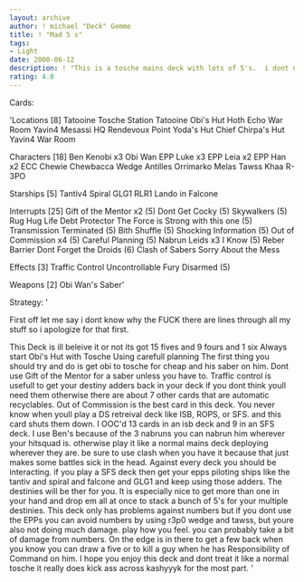 ```yaml
---
layout: archive
author: ! michael "Deck" Gemme
title: ! "Mad 5 s"
tags:
- Light
date: 2000-06-12
description: ! "This is a tosche mains deck with lots of 5's.  i dont need lots of characters to win.  you may think this just another tosche deck, and maybe it is but my 5's wreck house. so check it out."
rating: 4.0
---
```

Cards: 

'Locations [8]
Tatooine Tosche Station 
Tatooine Obi's Hut 
Hoth Echo War Room
Yavin4 Mesassi HQ
Rendevoux Point
Yoda's Hut
Chief Chirpa's Hut
Yavin4 War Room

Characters [18]
Ben Kenobi x3
Obi Wan
EPP Luke x3
EPP Leia x2
EPP Han x2
ECC Chewie
Chewbacca
Wedge Antilles
Orrimarko
Melas
Tawss Khaa
R-3PO

Starships [5]
Tantiv4
Spiral
GLG1
RLR1
Lando in Falcone

Interrupts [25]
Gift of the Mentor x2 (5)
Dont Get Cocky (5)
Skywalkers (5)
Rug Hug
Life Debt
Protector
The Force is Strong with this one (5)
Transmission Terminated (5)
Bith Shuffle (5)
Shocking Information (5)
Out of Commission x4 (5)
Careful Planning (5)
Nabrun Leids x3
I Know (5)
Reber Barrier
Dont Forget the Droids (6)
Clash of Sabers
Sorry About the Mess

Effects [3]
Traffic Control
Uncontrollable Fury
Disarmed (5)

Weapons [2]
Obi Wan's Saber'

Strategy: '

First off let me say i dont know why the FUCK there are lines through all my stuff so i apologize for that first.

This Deck is ill beleive it or not
its got 15 fives and 9 fours and 1 six
Always start Obi's Hut with Tosche Using carefull planning
The first thing you should try and do is get obi to tosche for cheap and his saber on him.  Dont use Gift of the Mentor for a saber unless you have to.  Traffic control is usefull to get your destiny adders back in your deck if you dont think youll need them otherwise there are about 7 other cards that are automatic recyclables.  Out of Commission is the best card in this deck.  You never know when youll play a DS retreival deck like ISB, ROPS, or SFS.  and this card shuts them down.  I OOC'd 13 cards in an isb deck and 9 in an SFS deck.  I use Ben's because of the 3 nabruns you can nabrun him wherever your hitsquad is.  otherwise play it like a normal mains deck deploying wherever they are.	be sure to use clash when you have it because that just makes some battles sick in the head.
Against every deck you should be interacting.  if you play a SFS deck then get your epps piloting ships like the tantiv and spiral and falcone and GLG1 and keep using those adders.  The destinies will be ther for you.  It is especially nice to get more than one in your hand and drop em all at once to stack a bunch of 5's for your multiple destinies.  This deck only has problems against numbers but if you dont use the EPPs you can avoid numbers by using r3p0 wedge and tawss, but youre also not doing much damage.  play  how you feel.  you can probably take a bit of damage from numbers.  On the edge is in there to get a few back when you know you can draw a five or to kill a guy when he has Responsibility of Command on him.  I hope you enjoy this deck and dont treat it like a normal tosche it really does kick ass across kashyyyk for the most part. '